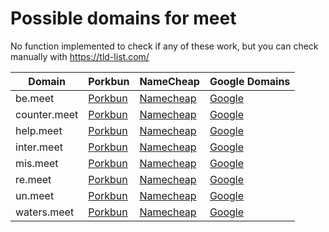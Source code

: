 # Possible domains for meet

No function implemented to check if any of these work, but you can check manually with https://tld-list.com/

| Domain | Porkbun | NameCheap | Google Domains |
|---|---|---|---|
| be.meet | [Porkbun](https://porkbun.com/checkout/search?prb=e814663da1&tlds=&idnLanguage=&search=search&q=be.meet) | [Namecheap](https://www.namecheap.com/domains/registration/results/?domain=be.meet) | [Google](https://domains.google.com/registrar/search?searchTerm=be.meet) |
| counter.meet | [Porkbun](https://porkbun.com/checkout/search?prb=e814663da1&tlds=&idnLanguage=&search=search&q=counter.meet) | [Namecheap](https://www.namecheap.com/domains/registration/results/?domain=counter.meet) | [Google](https://domains.google.com/registrar/search?searchTerm=counter.meet) |
| help.meet | [Porkbun](https://porkbun.com/checkout/search?prb=e814663da1&tlds=&idnLanguage=&search=search&q=help.meet) | [Namecheap](https://www.namecheap.com/domains/registration/results/?domain=help.meet) | [Google](https://domains.google.com/registrar/search?searchTerm=help.meet) |
| inter.meet | [Porkbun](https://porkbun.com/checkout/search?prb=e814663da1&tlds=&idnLanguage=&search=search&q=inter.meet) | [Namecheap](https://www.namecheap.com/domains/registration/results/?domain=inter.meet) | [Google](https://domains.google.com/registrar/search?searchTerm=inter.meet) |
| mis.meet | [Porkbun](https://porkbun.com/checkout/search?prb=e814663da1&tlds=&idnLanguage=&search=search&q=mis.meet) | [Namecheap](https://www.namecheap.com/domains/registration/results/?domain=mis.meet) | [Google](https://domains.google.com/registrar/search?searchTerm=mis.meet) |
| re.meet | [Porkbun](https://porkbun.com/checkout/search?prb=e814663da1&tlds=&idnLanguage=&search=search&q=re.meet) | [Namecheap](https://www.namecheap.com/domains/registration/results/?domain=re.meet) | [Google](https://domains.google.com/registrar/search?searchTerm=re.meet) |
| un.meet | [Porkbun](https://porkbun.com/checkout/search?prb=e814663da1&tlds=&idnLanguage=&search=search&q=un.meet) | [Namecheap](https://www.namecheap.com/domains/registration/results/?domain=un.meet) | [Google](https://domains.google.com/registrar/search?searchTerm=un.meet) |
| waters.meet | [Porkbun](https://porkbun.com/checkout/search?prb=e814663da1&tlds=&idnLanguage=&search=search&q=waters.meet) | [Namecheap](https://www.namecheap.com/domains/registration/results/?domain=waters.meet) | [Google](https://domains.google.com/registrar/search?searchTerm=waters.meet) |
